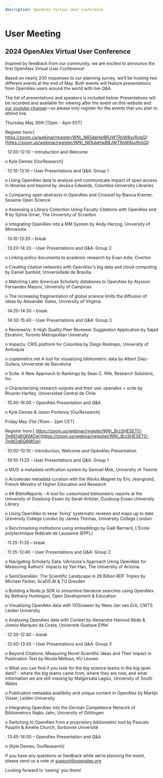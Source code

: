 ```yaml
---
description: OpenAlex Virtual User Conference
---
```


# User Meeting

## 2024 OpenAlex Virtual User Conference

Inspired by feedback from our community, we are excited to announce the first OpenAlex Virtual User Conference!

Based on nearly 200 responses to our planning survey, we’ll be hosting two different events at the end of May. Both events will feature presentations from OpenAlex users around the world with live Q\&A.

The list of presentations and speakers is included below. Presentations will be recorded and available for viewing after the event on this website and[ our youtube channel](https://www.youtube.com/@OurResearch)—so please only register for the events that you plan to attend live.&#x20;

Thursday May 30th \[12pm - 4pm EST]

Register here:[ https://zoom.us/webinar/register/WN\_N65daHwBRJWTRoW8syRvbQ](https://zoom.us/webinar/register/WN\_N65daHwBRJWTRoW8syRvbQ)

·        12:00-12:10 – Introduction and Welcome

o   Kyle Demes \[OurResearch]

·        12:10-13:10 – User Presentations and Q\&A: Group 1

o   Using OpenAlex data to analyze and communicate impact of open access in libraries and beyond by Jessica Edwards, Columbia University Libraries

o   Comparing open abstracts in OpenAlex and Crossref by Bianca Kramer, Sesame Open Science

o   Assessing a Library Collection Using Faculty Citations with OpenAlex and R by Sylvia Orner, The University of Scranton

o   Integrating OpenAlex into a RIM System by Andy Herzog, University of Minnesota

·        13:10-13:20 – break

·        13:20-14:20 – User Presentations and Q\&A: Group 2

o   Linking policy documents to academic research by Euan Adie, Overton

o   Creating citation networks with OpenAlex's big data and cloud computing by Daniel Sunfeld, Universidade de Brasília

o   Matching Latin American Scholarly databases to OpenAlex by Alysson Fernandes Mazoni, University of Campinas

o   The increasing fragmentation of global science limits the diffusion of ideas by Alexander Gates, University of Virginia

·        14:20-14:30 – break

·        14:30-15:40 – User Presentations and Q\&A: Group 3

o   Reviewerly: A High Quality Peer Reviewer Suggestion Application by Sajad Ebrahimi, Toronto Metropolitan University

o   Impactu: CRIS platform for Colombia by Diego Restrepo, University of Antioquia

o   coplemetrix.net A tool for visualizing bibliometric data by Albert Diaz-Guilera, Universitat de Barcelona

o   Scite: A New Approach to Rankings by Sean C. Rife, Research Solutions, Inc.

o   Characterizing research outputs and their use: openalex + scite by Ricardo Hartley, Universidad Central de Chile

·        15:40-16:00 – OpenAlex Presentation and Q\&A

o   Kyle Demes & Jason Portenoy \[OurResearch]

&#x20;

Friday May 31st \[10am - 2pm CET]

Register here:[ https://zoom.us/webinar/register/WN\_BrzSHESETO-7mM2d6Q6MOw](https://zoom.us/webinar/register/WN\_BrzSHESETO-7mM2d6Q6MOw)

·        10:00-10:10 – Introduction, Welcome and OpenAlex Presentation

·        10:10-11:25 – User Presentations and Q\&A: Group 1

o   MUS: a metadata unification system by Samuel Mok, University of Twente

o   Accelerate metadata curation with the Works Magnet by Eric Jeangirard, French Ministry of Higher Education and Research

o   ## BiblioReports - A tool for customized bibliometric reports at the University of Duisburg-Essen by Sarah Kritzler, Duisburg-Essen University Library

o   Using OpenAlex to keep 'living' systematic reviews and maps up to date University College London by James Thomas, University College London

o   Benchmarking institutions using embeddings by Gaël Bernard, L'École polytechnique fédérale de Lausanne (EPFL)

·        11:25-11:35 – break

·        11:35-12:40 – User Presentations and Q\&A: Group 2

o   Navigating Scholarly Data: UArizona's Approach Using OpenAlex for Measuring Authors' impacts by Yan Han, The University of Arizona

o   SemOpenAlex: The Scientific Landscape in 26 Billion RDF Triples by Michael Färber, ScaDS.AI & TU Dresden

o   Building a Node.js SDK to streamline literature searches using OpenAlex by Bethany Huntingon, Open Development & Education

o   Visualizing OpenAlex data with VOSviewer by Nees Jan van Eck, CWTS Leiden University

o   Analysing OpenAlex data with Cortext by Alexandre Hannud Abdo & Joenio Marques da Costa, Université Gustave Eiffel

·        12:30-12:40 – break

·        12:40-13:45 – User Presentations and Q\&A: Group 3

o   Beyond Citations: Measuring Novel Scientific Ideas and Their Impact in Publication Text by Nicola Melluso, KU Leuven

o   What you can find if you look for the big science teams in the big open data? - where the big teams came from, where they are now, and what information we are still missing by Malgorzata Lagisz, University of South Wales

o   Publication metadata availibilty and unique content in OpenAlex by Martijn Visser, Leiden University

o   Integrating OpenAlex into the German Competence Network of Bibliometrics Najko Jahn, University of Göttingen

o   Switching to OpenAlex from a proprietary bibliometric tool by Pascale Pauplin & Amélie Church, Sorbonne Université

·        13:45-14:00 – OpenAlex Presentation and Q\&A

o   \[Kyle Demes, OurResearch]

If you have any questions or feedback while we’re planning the event, please send us a note at support@openalex.org

Looking forward to ‘seeing’ you there!
